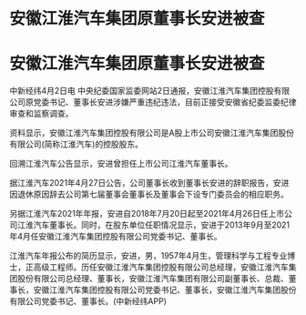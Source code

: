 # 安徽江淮汽车集团原董事长安进被查

# 安徽江淮汽车集团原董事长安进被查

中新经纬4月2日电
中央纪委国家监委网站2日通报，安徽江淮汽车集团控股有限公司原党委书记、董事长安进涉嫌严重违纪违法，目前正接受安徽省纪委监委纪律审查和监察调查。

资料显示，安徽江淮汽车集团控股有限公司是A股上市公司安徽江淮汽车集团股份有限公司(简称江淮汽车)的控股股东。

回溯江淮汽车公告显示，安进曾担任上市公司江淮汽车董事长。

据江淮汽车2021年4月27日公告，公司董事长收到董事长安进的辞职报告，安进因退休原因辞去公司第七届董事会董事长及董事会下设专门委员会的相应职务。

另据江淮汽车2021年年报，安进自2018年7月20日起至2021年4月26日任上市公司江淮汽车董事长。同时，在股东单位任职情况显示，安进于2013年9月至2021年4月任安徽江淮汽车集团控股有限公司党委书记、董事长。

江淮汽车年报公布的简历显示，安进，男，1957年4月生，管理科学与工程专业博士，正高级工程师。历任安徽江淮汽车集团控股有限公司总经理，安徽江淮汽车集团股份有限公司总经理、董事长，安徽江淮汽车集团有限公司副董事长、总裁、董事长，安徽江淮汽车集团控股有限公司党委书记、董事长，安徽江淮汽车集团股份有限公司党委书记、董事长。(中新经纬APP)

